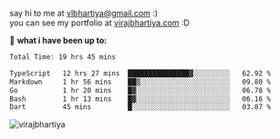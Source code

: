 say hi to me at [vlbhartiya@gmail.com](mailto:vlbhartiya@gmail.com) :)<br/>
you can see my portfolio at [virajbhartiya.com](https://virajbhartiya.com) :D<br/>


🚀 **what i have been up to:**

<!--START_SECTION:waka-->

```txt
Total Time: 19 hrs 45 mins

TypeScript   12 hrs 27 mins  ███████████████▓░░░░░░░░░   62.92 %
Markdown     1 hr 56 mins    ██▒░░░░░░░░░░░░░░░░░░░░░░   09.80 %
Go           1 hr 20 mins    █▓░░░░░░░░░░░░░░░░░░░░░░░   06.78 %
Bash         1 hr 13 mins    █▓░░░░░░░░░░░░░░░░░░░░░░░   06.16 %
Dart         45 mins         █░░░░░░░░░░░░░░░░░░░░░░░░   03.87 %
```

<!--END_SECTION:waka-->

<p align="left"> <img src="https://komarev.com/ghpvc/?username=virajbhartiya&color=blue" alt="virajbhartiya" /> </p>
